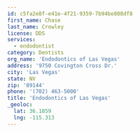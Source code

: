 ```yaml
---
id: c5fa2e8f-e41e-4f21-9359-7b94be808df8
first_name: Chase
last_name: Crowley
license: DDS
services:
  - endodontist
category: Dentists
org_name: 'Endodontics of Las Vegas'
address: '9750 Covington Cross Dr.'
city: 'Las Vegas'
state: NV
zip: '89144'
phone: '(702) 463-5000'
title: 'Endodontics of Las Vegas'
_geoloc:
  lat: 36.1859
  lng: -115.313
---
```

